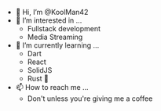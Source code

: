 - 👋 Hi, I’m @KoolMan42
- 👀 I’m interested in ...
  - Fullstack development
  - Media Streaming
- 🌱 I’m currently learning ...
  - Dart
  - React
  - SolidJS
  - Rust 🦀
- 📫 How to reach me ...
  - Don't unless you're giving me a coffee
<!---
KoolMan42/KoolMan42 is a ✨ special ✨ repository because its `README.md` (this file) appears on your GitHub profile.
You can click the Preview link to take a look at your changes.
--->
